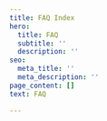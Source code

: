 ```yaml
---
title: FAQ Index
hero:
  title: FAQ
  subtitle: ''
  description: ''
seo:
  meta_title: ''
  meta_description: ''
page_content: []
text: FAQ

---
```

